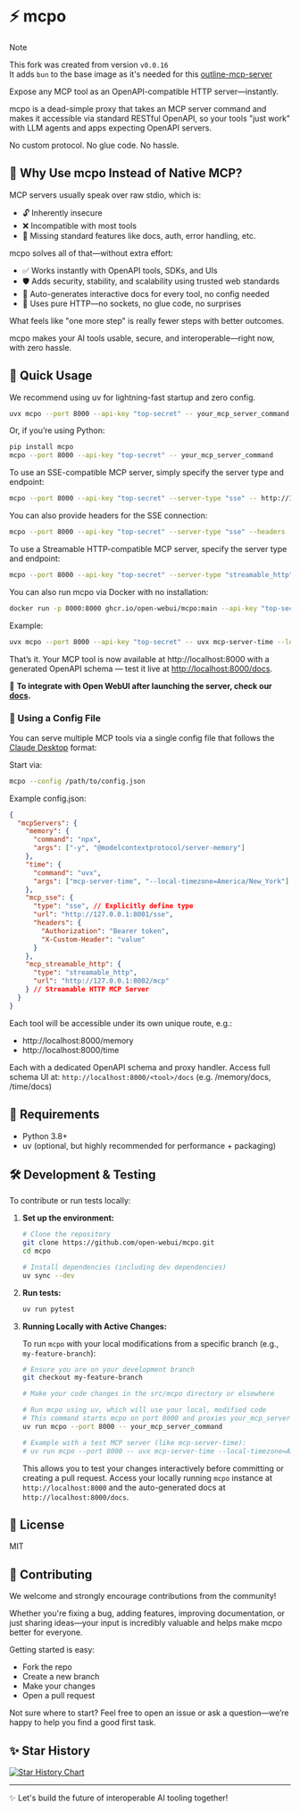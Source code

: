 # ⚡️ mcpo

> [!NOTE]  
> This fork was created from version `v0.0.16`  
> It adds `bun` to the base image as it's needed for this [outline-mcp-server](https://github.com/mmmeff/outline-mcp-server)  

Expose any MCP tool as an OpenAPI-compatible HTTP server—instantly.

mcpo is a dead-simple proxy that takes an MCP server command and makes it accessible via standard RESTful OpenAPI, so your tools "just work" with LLM agents and apps expecting OpenAPI servers.

No custom protocol. No glue code. No hassle.

## 🤔 Why Use mcpo Instead of Native MCP?

MCP servers usually speak over raw stdio, which is:

- 🔓 Inherently insecure
- ❌ Incompatible with most tools
- 🧩 Missing standard features like docs, auth, error handling, etc.

mcpo solves all of that—without extra effort:

- ✅ Works instantly with OpenAPI tools, SDKs, and UIs
- 🛡 Adds security, stability, and scalability using trusted web standards
- 🧠 Auto-generates interactive docs for every tool, no config needed
- 🔌 Uses pure HTTP—no sockets, no glue code, no surprises

What feels like "one more step" is really fewer steps with better outcomes.

mcpo makes your AI tools usable, secure, and interoperable—right now, with zero hassle.

## 🚀 Quick Usage

We recommend using uv for lightning-fast startup and zero config.

```bash
uvx mcpo --port 8000 --api-key "top-secret" -- your_mcp_server_command
```

Or, if you’re using Python:

```bash
pip install mcpo
mcpo --port 8000 --api-key "top-secret" -- your_mcp_server_command
```

To use an SSE-compatible MCP server, simply specify the server type and endpoint:

```bash
mcpo --port 8000 --api-key "top-secret" --server-type "sse" -- http://127.0.0.1:8001/sse
```

You can also provide headers for the SSE connection:

```bash
mcpo --port 8000 --api-key "top-secret" --server-type "sse" --headers '{"Authorization": "Bearer token", "X-Custom-Header": "value"}' -- http://127.0.0.1:8001/sse
```

To use a Streamable HTTP-compatible MCP server, specify the server type and endpoint:

```bash
mcpo --port 8000 --api-key "top-secret" --server-type "streamable_http" -- http://127.0.0.1:8002/mcp
```

You can also run mcpo via Docker with no installation:

```bash
docker run -p 8000:8000 ghcr.io/open-webui/mcpo:main --api-key "top-secret" -- your_mcp_server_command
```

Example:

```bash
uvx mcpo --port 8000 --api-key "top-secret" -- uvx mcp-server-time --local-timezone=America/New_York
```

That’s it. Your MCP tool is now available at http://localhost:8000 with a generated OpenAPI schema — test it live at [http://localhost:8000/docs](http://localhost:8000/docs).

🤝 **To integrate with Open WebUI after launching the server, check our [docs](https://docs.openwebui.com/openapi-servers/open-webui/).**

### 🔄 Using a Config File

You can serve multiple MCP tools via a single config file that follows the [Claude Desktop](https://modelcontextprotocol.io/quickstart/user) format:

Start via:

```bash
mcpo --config /path/to/config.json
```

Example config.json:

```json
{
  "mcpServers": {
    "memory": {
      "command": "npx",
      "args": ["-y", "@modelcontextprotocol/server-memory"]
    },
    "time": {
      "command": "uvx",
      "args": ["mcp-server-time", "--local-timezone=America/New_York"]
    },
    "mcp_sse": {
      "type": "sse", // Explicitly define type
      "url": "http://127.0.0.1:8001/sse",
      "headers": {
        "Authorization": "Bearer token",
        "X-Custom-Header": "value"
      }
    },
    "mcp_streamable_http": {
      "type": "streamable_http",
      "url": "http://127.0.0.1:8002/mcp"
    } // Streamable HTTP MCP Server
  }
}
```

Each tool will be accessible under its own unique route, e.g.:
- http://localhost:8000/memory
- http://localhost:8000/time

Each with a dedicated OpenAPI schema and proxy handler. Access full schema UI at: `http://localhost:8000/<tool>/docs`  (e.g. /memory/docs, /time/docs)

## 🔧 Requirements

- Python 3.8+
- uv (optional, but highly recommended for performance + packaging)

## 🛠️ Development & Testing

To contribute or run tests locally:

1.  **Set up the environment:**
    ```bash
    # Clone the repository
    git clone https://github.com/open-webui/mcpo.git
    cd mcpo

    # Install dependencies (including dev dependencies)
    uv sync --dev
    ```

2.  **Run tests:**
    ```bash
    uv run pytest
    ```

3.  **Running Locally with Active Changes:**

    To run `mcpo` with your local modifications from a specific branch (e.g., `my-feature-branch`):

    ```bash
    # Ensure you are on your development branch
    git checkout my-feature-branch

    # Make your code changes in the src/mcpo directory or elsewhere

    # Run mcpo using uv, which will use your local, modified code
    # This command starts mcpo on port 8000 and proxies your_mcp_server_command
    uv run mcpo --port 8000 -- your_mcp_server_command

    # Example with a test MCP server (like mcp-server-time):
    # uv run mcpo --port 8000 -- uvx mcp-server-time --local-timezone=America/New_York
    ```
    This allows you to test your changes interactively before committing or creating a pull request. Access your locally running `mcpo` instance at `http://localhost:8000` and the auto-generated docs at `http://localhost:8000/docs`.


## 🪪 License

MIT

## 🤝 Contributing

We welcome and strongly encourage contributions from the community!

Whether you're fixing a bug, adding features, improving documentation, or just sharing ideas—your input is incredibly valuable and helps make mcpo better for everyone.

Getting started is easy:

- Fork the repo
- Create a new branch
- Make your changes
- Open a pull request

Not sure where to start? Feel free to open an issue or ask a question—we’re happy to help you find a good first task.

## ✨ Star History

<a href="https://star-history.com/#open-webui/mcpo&Date">
  <picture>
    <source media="(prefers-color-scheme: dark)" srcset="https://api.star-history.com/svg?repos=open-webui/mcpo&type=Date&theme=dark" />
    <source media="(prefers-color-scheme: light)" srcset="https://api.star-history.com/svg?repos=open-webui/mcpo&type=Date" />
    <img alt="Star History Chart" src="https://api.star-history.com/svg?repos=open-webui/mcpo&type=Date" />
  </picture>
</a>

---

✨ Let's build the future of interoperable AI tooling together!
